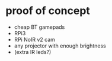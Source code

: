 
# proof of concept
  - cheap BT gamepads
  - RPi3
  - RPi NoIR v2 cam
  - any projector with enough brightness
  - (extra IR leds?)

